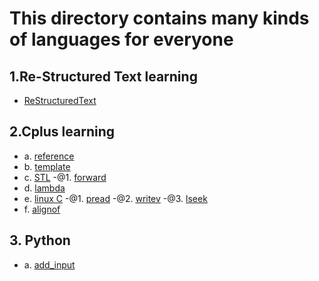 # This directory contains many kinds of languages for everyone
## 1.Re-Structured Text learning
- [ReStructuredText](./ReStructuredText.rst)
## 2.Cplus learning
- a. [reference](./C_plus/reference/)
- b. [template](./C_plus/template/)
- c. [STL](./C_plus/STL/)
  -@1. [forward](./C_plus/STL/forward/)
- d. [lambda](./C_plus/lambda/)
- e. [linux C](./C_plus/linux_c/)
  -@1. [pread](./C_plus/linux_c/pread/)
  -@2. [writev](./C_plus/linux_c/writev/)
  -@3. [lseek](./C_plus/linux_c/lseek/)
- f. [alignof](./C_plus/alignof/)
## 3. Python
- a. [add_input](./python/add_input.py)

